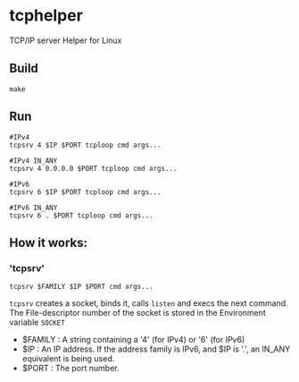 # tcphelper
TCP/IP server Helper for Linux

## Build 
```
make
```

## Run

```
#IPv4
tcpsrv 4 $IP $PORT tcploop cmd args...

#IPv4 IN_ANY
tcpsrv 4 0.0.0.0 $PORT tcploop cmd args...

#IPv6
tcpsrv 6 $IP $PORT tcploop cmd args...

#IPv6 IN_ANY
tcpsrv 6 . $PORT tcploop cmd args...
```

## How it works:

### 'tcpsrv'

```
tcpsrv $FAMILY $IP $PORT cmd args...
```

`tcpsrv` creates a socket, binds it, calls `listen` and execs the next command. The File-descriptor number of the socket
is stored in the Environment variable `SOCKET`

* $FAMILY : A string containing a '4' (for IPv4) or '6' (for IPv6)
* $IP : An IP address. If the address family is IPv6, and $IP is '.', an IN_ANY equivalent is being used.
* $PORT : The port number.


